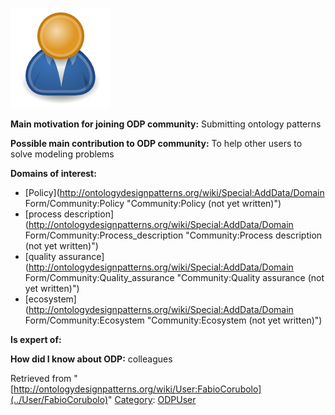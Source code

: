 [![Image:ODPUser.png](../images/a/a6/ODPUser.png)](../Image/ODPUser.png "Image:ODPUser.png")




  





__Main motivation for joining ODP community:__ Submitting ontology patterns


__Possible main contribution to ODP community:__ To help other users to solve modeling problems


__Domains of interest:__



* [Policy](http://ontologydesignpatterns.org/wiki/Special:AddData/Domain Form/Community:Policy "Community:Policy (not yet written)")
* [process description](http://ontologydesignpatterns.org/wiki/Special:AddData/Domain Form/Community:Process_description "Community:Process description (not yet written)")
* [quality assurance](http://ontologydesignpatterns.org/wiki/Special:AddData/Domain Form/Community:Quality_assurance "Community:Quality assurance (not yet written)")
* [ecosystem](http://ontologydesignpatterns.org/wiki/Special:AddData/Domain Form/Community:Ecosystem "Community:Ecosystem (not yet written)")


__Is expert of:__


  

__How did I know about ODP:__ colleagues






Retrieved from "[http://ontologydesignpatterns.org/wiki/User:FabioCorubolo](../User/FabioCorubolo)"
 [Category](http://ontologydesignpatterns.org/wiki/Special:Categories "Special:Categories"): [ODPUser](../Category/ODPUser "Category:ODPUser")